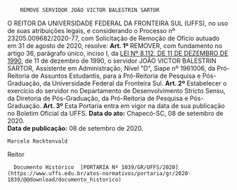         REMOVE SERVIDOR JOÃO VICTOR BALESTRIN SARTOR  

 O REITOR DA UNIVERSIDADE FEDERAL DA FRONTEIRA SUL (UFFS), no uso de suas atribuições legais, e considerando o Processo nº 23205.009682/2020-77, com Solicitação de Remoção de Ofício autuado em 31 de agosto de 2020, resolve:   **Art. 1º**  REMOVER, com fundamento no artigo 36, parágrafo único, inciso I, da [LEI Nº 8.112, DE 11 DE DEZEMBRO DE 1990](http://www.planalto.gov.br/ccivil_03/leis/l8112cons.htm), de 11 de dezembro de 1990, o servidor JOÃO VICTOR BALESTRIN SARTOR, Assistente em Administração, Nível "D", Siape nº 1961006, da Pró-Reitoria de Assuntos Estudantis, para a Pró-Reitoria de Pesquisa e Pós-Graduação, da Universidade Federal da Fronteira Sul.   **Art. 2º**  Estabelecer o exercício do servidor no Departamento de Desenvolvimento Stricto Sensu, da Diretoria de Pós-Graduação, da Pró-Reitoria de Pesquisa e Pós-Graduação.   **Art. 3º**  Esta Portaria entra em vigor na data de sua publicação no Boletim Oficial da UFFS.        **Data do ato:** Chapecó-SC, 08 de setembro de 2020.   
 **Data de publicação:**  08 de setembro de 2020. 

    Marcelo Recktenvald   
 Reitor 

      Documento Histórico  [PORTARIA Nº 1039/GR/UFFS/2020](https://www.uffs.edu.br/atos-normativos/portaria/gr/2020-1039/@@download/documento_historico)     
      